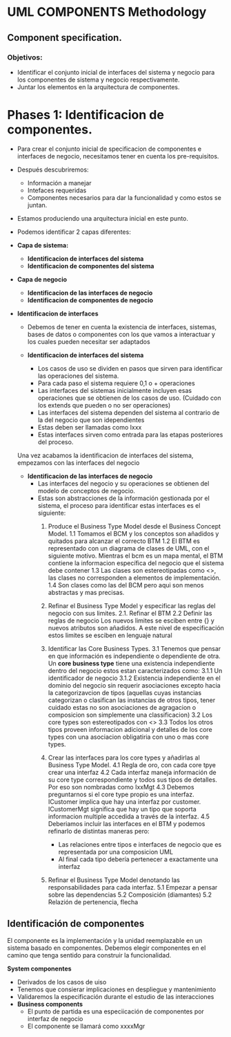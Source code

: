 # UML COMPONENTS Methodology

## Component specification.
### Objetivos:

- Identificar el conjunto inicial de interfaces del sistema y negocio para los componentes de sistema y negocio respectivamente.
- Juntar los elementos en la arquitectura de componentes.

# Phases 1: Identificacion de componentes.
- Para crear el conjunto inicial de specificacion de componentes e interfaces de negocio, necesitamos tener en cuenta los pre-requisitos. 
- Después descubriremos:
  - Información a manejar
  - Intefaces requeridas
  - Componentes necesarios para dar la funcionalidad y como estos se juntan.
- Estamos produciendo una arquitectura inicial en este punto.

         
- Podemos identificar 2 capas diferentes:
 - **Capa de sistema:**        
    - **Identificacion de interfaces del sistema**      
    - **Identificacion de componentes del sistema**
      
  - **Capa de negocio**
    - **Identificacion de las interfaces de negocio**
    - **Identificacion de componentes de negocio**



- **Identificacion de interfaces**
   - Debemos de tener en cuenta la existencia de interfaces, sistemas, bases de datos o componentes con los que vamos a interactuar y los cuales 
     pueden necesitar ser adaptados

    - **Identificacion de interfaces del sistema**
       - Los casos de uso se dividen en pasos que sirven para identificar las operaciones del sistema.
       - Para cada paso el sistema requiere 0,1 o + operaciones
       - Las interfaces del sistemas inicialmente incluyen esas operaciones que se obtienen de los casos de uso. (Cuidado con los extends que pueden o no ser operaciones)
       - Las interfaces del sistema dependen del sistema al contrario de la del negocio que son idependientes
       - Estas deben ser llamadas como Ixxx
       - Estas interfaces sirven como entrada para las etapas posteriores del proceso.
       
    Una vez acabamos la identificacion de interfaces del sistema, empezamos con las interfaces del negocio
    
    - **Identificacion de las interfaces de negocio**
      - Las interfaces del negocio y su operaciones se obtienen del modelo de conceptos de negocio.
      - Estas son abstracciones de la información gestionada por el sistema, el proceso para identificar estas interfaces es el siguiente:
        1. Produce el Business Type Model desde el Business Concept Model.
          1.1 Tomamos el BCM y los conceptos son añadidos y quitados para alcanzar el correcto BTM
          1.2 El BTM es representado con un diagrama de clases de UML, con el siguiente motivo. Mientras el bcm es un mapa mental, el BTM contiene la informacion específica
              del negocio que el sistema debe contener 
          1.3 Las clases son estereotipadas como <<type>>, las clases no corresponden a elementos de implementación.
          1.4 Son clases como las del BCM pero aqui son menos abstractas y mas precisas.
         
        2. Refinar el Business Type Model y especificar las reglas del negocio con sus limites.
          2.1. Refinar el BTM
          2.2 Definir las reglas de negocio
               Los nuevos limites se esciben entre {} y nuevos atributos son añadidos. A este nivel de especificación estos limites se esciben en lenguaje natural
        3. Identificar las Core Business Types.
          3.1 Tenemos que pensar en que información es independiente o dependiente de otra. Un **core business type** tiene una existencia independiente dentro del negocio
               estos estan caracterizados como:
               3.1.1 Un identificador de negocio
               3.1.2 Existencia independiente en el dominio del negocio sin requerir asociaciones excepto hacia la categorizavcion de tipos  (aquellas cuyas instancias
               categorizan o clasifican las instancias de otros tipos, tener cuidado estas no son asociaciones de agragacion o composicion son simplemente una classificacion)
          3.2 Los core types son estereotipados con <<core>>
          3.3 Todos los otros tipos proveen informacion adicional y detalles de los core types con una asociacion obligatiria con uno o mas core types.
        4. Crear las interfaces para los core types y añadirlas al Business Type Model.
          4.1 Regla de oro, con cada core tpye crear una interfaz
          4.2 Cada interfaz maneja información de su core type correspondiente y todos sus tipos de detalles. Por eso son nombradas como IxxMgt
          4.3 Debemos preguntarnos si el core type propio es una interfaz. ICustomer implica que hay una interfaz por customer. ICustomerMgt significa que hay un
              tipo que soporta informacion multiple accedida a través de la interfaz.
          4.5 Deberiamos incluir las interfaces en el BTM y podemos refinarlo de distintas maneras pero:
              - Las relaciones entre tipos e interfaces de negocio que es representada por una composicion UML
              - Al final cada tipo debería pertenecer a exactamente una interfaz
  
        5. Refinar el Business Type Model denotando las responsabilidades para cada interfaz.
           5.1 Empezar a pensar sobre las dependencias
           5.2 Composición (diamantes)
           5.2 Relazión de pertenencia, flecha

## Identificación de componentes
  El componente es la implementación y la unidad reemplazable en un sistema basado en componentes. Debemos elegir componentes en el camino que tenga sentido para 
  construir la funcionalidad.
  
  **System componentes**
  - Derivados de los casos de uiso
  - Tenemos que consierar implicaciones en despliegue y mantenimiento
  - Validaremos la especificación durante el estudio de las interacciones
- **Business components**
  - El punto de partida es una especiicación de componentes por interfaz de negocio
  - El componente se llamará como xxxxMgr 




